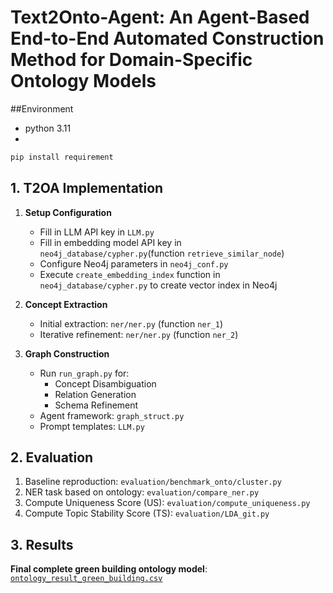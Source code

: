 # Text2Onto-Agent: An Agent-Based End-to-End Automated Construction Method for Domain-Specific Ontology Models
##Environment
   - python 3.11
   - 
```bash
pip install requirement
```
## 1. T2OA Implementation
1. **Setup Configuration**  
   - Fill in LLM API key in `LLM.py`  
   - Fill in embedding model API key in `neo4j_database/cypher.py`(function `retrieve_similar_node`)  
   - Configure Neo4j parameters in `neo4j_conf.py`  
   - Execute `create_embedding_index` function in `neo4j_database/cypher.py` to create vector index in Neo4j

2. **Concept Extraction**  
   - Initial extraction: `ner/ner.py` (function `ner_1`)  
   - Iterative refinement: `ner/ner.py` (function `ner_2`)

3. **Graph Construction**  
   - Run `run_graph.py` for:  
     - Concept Disambiguation  
     - Relation Generation  
     - Schema Refinement  
   - Agent framework: `graph_struct.py`  
   - Prompt templates: `LLM.py`

## 2. Evaluation
1. Baseline reproduction: `evaluation/benchmark_onto/cluster.py`  
2. NER task based on ontology: `evaluation/compare_ner.py`  
3. Compute Uniqueness Score (US): `evaluation/compute_uniqueness.py`  
4. Compute Topic Stability Score (TS): `evaluation/LDA_git.py`

## 3. Results
**Final complete green building ontology model**: [`ontology_result_green_building.csv`](ontology_result_green_building.csv)
